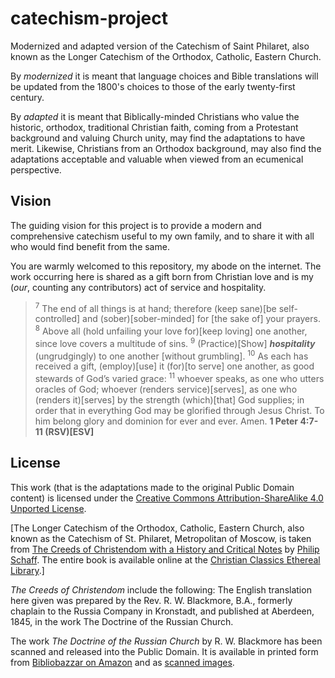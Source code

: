 # catechism-project
Modernized and adapted version of the Catechism of Saint Philaret, also known as the Longer Catechism of the Orthodox, Catholic, Eastern Church.

By *modernized* it is meant that language choices and Bible translations will be updated from the 1800's choices to those of the early twenty-first century.

By *adapted* it is meant that Biblically-minded Christians who value the historic, orthodox, traditional Christian faith, coming from a Protestant background and valuing Church unity, may find the adaptations to have merit. Likewise, Christians from an Orthodox background, may also find the adaptations acceptable and valuable when viewed from an ecumenical perspective.

## Vision
The guiding vision for this project is to provide a modern and comprehensive catechism useful to my own family, and to share it with all who would find benefit from the same.

You are warmly welcomed to this repository, my abode on the internet. The work occurring here is shared as a gift born from Christian love and is my (*our*, counting any contributors) act of service and hospitality.

<blockquote>
<sup>7</sup> The end of all things is at hand; therefore (keep sane)[be self-controlled] and (sober)[sober-minded] for [the sake of] your prayers. <sup>8</sup> Above all (hold unfailing your love for)[keep loving] one another, since love covers a multitude of sins. <sup>9</sup> (Practice)[Show] <i><b>hospitality</b></i> (ungrudgingly) to one another [without grumbling]. <sup>10</sup> As each has received a gift, (employ)[use] it (for)[to serve] one another, as good stewards of God’s varied grace: <sup>11</sup> whoever speaks, as one who utters oracles of God; whoever (renders service)[serves], as one who (renders it)[serves] by the strength (which)[that] God supplies; in order that in everything God may be glorified through Jesus Christ. To him belong glory and dominion for ever and ever. Amen. <b>1 Peter 4:7-11 (RSV)[ESV]</b>
</blockquote>

## License

This work (that is the adaptations made to the original Public Domain content) is licensed under the
[Creative Commons Attribution-ShareAlike 4.0 Unported License](http://creativecommons.org/licenses/by-sa/4.0/).

[The Longer Catechism of the Orthodox, Catholic, Eastern Church, also known as the Catechism of St. Philaret, Metropolitan of Moscow, is taken from [The Creeds of Christendom with a History and Critical Notes](http://www.ccel.org/s/schaff/creeds2/htm/TOC.htm) by [Philip Schaff](http://www.ccel.org/ccel/schaff). The entire book is available online at the [Christian Classics Ethereal Library](http://ccel.org/).]

*The Creeds of Christendom* include the following: The English translation here given was prepared by the Rev. R. W. Blackmore, B.A., formerly chaplain to the Russia Company in Kronstadt, and published at Aberdeen, 1845, in the work The Doctrine of the Russian Church.

The work *The Doctrine of the Russian Church* by R. W. Blackmore has been scanned and released into the Public Domain.  It is available in printed form from [Bibliobazzar on Amazon](https://www.amazon.com/Doctrine-Russian-Church-Richard-Blackmore/dp/0559635311) and as [scanned images](https://hdl.handle.net/2027/chi.50850294).
